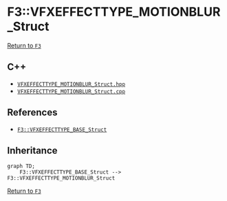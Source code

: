 # F3::VFXEFFECTTYPE_MOTIONBLUR_Struct

[Return to `F3`](/docs/F3.md)

## C++

- [`VFXEFFECTTYPE_MOTIONBLUR_Struct.hpp`](/c++/include/VFXEFFECTTYPE_MOTIONBLUR_Struct.hpp)
- [`VFXEFFECTTYPE_MOTIONBLUR_Struct.cpp`](/c++/source/VFXEFFECTTYPE_MOTIONBLUR_Struct.cpp)

## References

- [`F3::VFXEFFECTTYPE_BASE_Struct`](/docs/F3/VFXEFFECTTYPE_BASE_Struct.md)

## Inheritance

```mermaid
graph TD;
    F3::VFXEFFECTTYPE_BASE_Struct --> F3::VFXEFFECTTYPE_MOTIONBLUR_Struct
```

[Return to `F3`](/docs/F3.md)